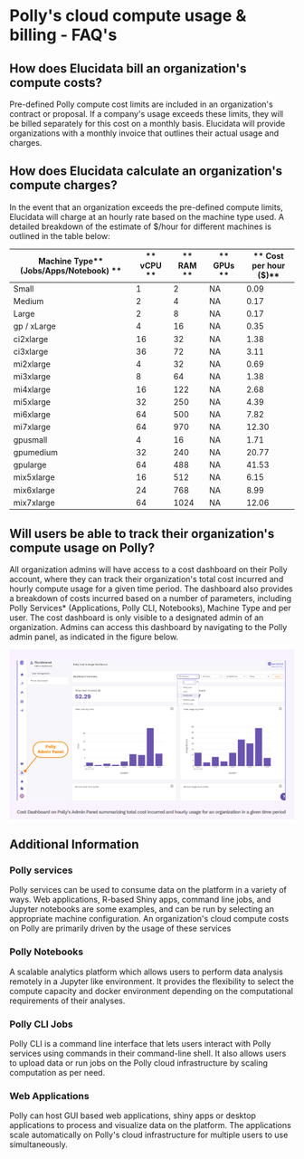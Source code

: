 # Polly's cloud compute usage & billing - FAQ's

## How does Elucidata bill an organization's compute costs?

Pre-defined Polly compute cost limits are included in an organization's contract or proposal. If a company's usage exceeds these limits, they will be billed separately for this cost on a monthly basis. Elucidata will provide organizations with a monthly invoice that outlines their actual usage and charges.

## How does Elucidata calculate an organization's compute charges?

In the event that an organization exceeds the pre-defined compute limits, Elucidata will charge at an hourly rate based on the machine type used. A detailed breakdown of the estimate of $/hour for different machines is outlined in the table below:

| **Machine Type**** (Jobs/Apps/Notebook) **|** vCPU **|** RAM **|** GPUs **|** Cost per hour ($)** |
| --- | --- | --- | --- | --- |
| Small | 1 | 2 | NA | 0.09 |
| Medium | 2 | 4 | NA | 0.17 |
| Large | 2 | 8 | NA | 0.17 |
| gp / xLarge | 4 | 16 | NA | 0.35 |
| ci2xlarge | 16 | 32 | NA | 1.38 |
| ci3xlarge | 36 | 72 | NA | 3.11 |
| mi2xlarge | 4 | 32 | NA | 0.69 |
| mi3xlarge | 8 | 64 | NA | 1.38 |
| mi4xlarge | 16 | 122 | NA | 2.68 |
| mi5xlarge | 32 | 250 | NA | 4.39 |
| mi6xlarge | 64 | 500 | NA | 7.82 |
| mi7xlarge | 64 | 970 | NA | 12.30 |
| gpusmall | 4 | 16 | NA | 1.71 |
| gpumedium | 32 | 240 | NA | 20.77 |
| gpularge | 64 | 488 | NA | 41.53 |
| mix5xlarge | 16 | 512 | NA | 6.15 |
| mix6xlarge | 24 | 768 | NA | 8.99 |
| mix7xlarge | 64 | 1024 | NA | 12.06 |

## Will users be able to track their organization's compute usage on Polly?

All organization admins will have access to a cost dashboard on their Polly account, where they can track their organization's total cost incurred and hourly compute usage for a given time period. The dashboard also provides a breakdown of costs incurred based on a number of parameters, including Polly Services\* (Applications, Polly CLI, Notebooks), Machine Type and per user. The cost dashboard is only visible to a designated admin of an organization. Admins can access this dashboard by navigating to the Polly admin panel, as indicated in the figure below.

![Billing](../img/Home/Billing.png)

## Additional Information

### Polly services

Polly services can be used to consume data on the platform in a variety of ways. Web applications, R-based Shiny apps, command line jobs, and Jupyter notebooks are some examples, and can be run by selecting an appropriate machine configuration. An organization's cloud compute costs on Polly are primarily driven by the usage of these services

### Polly Notebooks

A scalable analytics platform which allows users to perform data analysis remotely in a Jupyter like environment. It provides the flexibility to select the compute capacity and docker environment depending on the computational requirements of their analyses.

### Polly CLI Jobs

Polly CLI is a command line interface that lets users interact with Polly services using commands in their command-line shell. It also allows users to upload data or run jobs on the Polly cloud infrastructure by scaling computation as per need.

### Web Applications

Polly can host GUI based web applications, shiny apps or desktop applications to process and visualize data on the platform. The applications scale automatically on Polly's cloud infrastructure for multiple users to use simultaneously.

